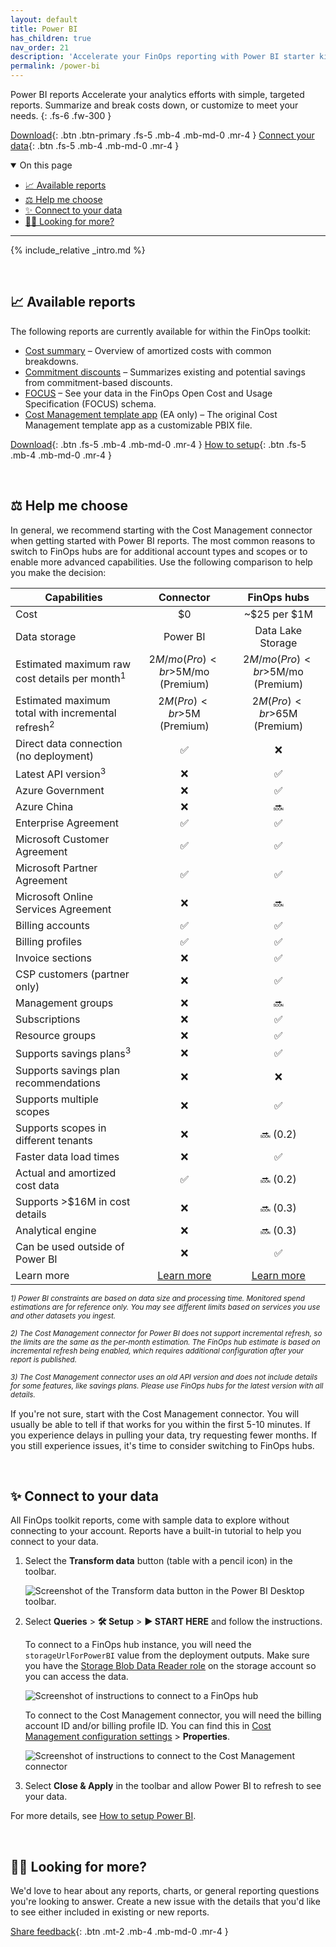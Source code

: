 ```yaml
---
layout: default
title: Power BI
has_children: true
nav_order: 21
description: 'Accelerate your FinOps reporting with Power BI starter kits.'
permalink: /power-bi
---
```


<span class="fs-9 d-block mb-4">Power BI reports</span>
Accelerate your analytics efforts with simple, targeted reports. Summarize and break costs down, or customize to meet your needs.
{: .fs-6 .fw-300 }

[Download](https://github.com/microsoft/finops-toolkit/releases/latest){: .btn .btn-primary .fs-5 .mb-4 .mb-md-0 .mr-4 }
[Connect your data](#-connect-to-your-data){: .btn .fs-5 .mb-4 .mb-md-0 .mr-4 }

<details open markdown="1">
   <summary class="fs-2 text-uppercase">On this page</summary>

- [📈 Available reports](#-available-reports)
- [⚖️ Help me choose](#️-help-me-choose)
- [✨ Connect to your data](#-connect-to-your-data)
- [🙋‍♀️ Looking for more?](#️-looking-for-more)

</details>

---

{% include_relative _intro.md %}

<br>

## 📈 Available reports

The following reports are currently available for within the FinOps toolkit:

- [Cost summary](./cost-summary.md) – Overview of amortized costs with common breakdowns.
- [Commitment discounts](./commitment-discounts.md) – Summarizes existing and potential savings from commitment-based discounts.
- [FOCUS](./focus.md) – See your data in the FinOps Open Cost and Usage Specification (FOCUS) schema.
- [Cost Management template app](./template-app.md) (EA only) – The original Cost Management template app as a customizable PBIX file.

[Download](https://github.com/microsoft/finops-toolkit/releases/latest){: .btn .fs-5 .mb-4 .mb-md-0 .mr-4 }
[How to setup](#-connect-to-your-data){: .btn .fs-5 .mb-4 .mb-md-0 .mr-4 }

<br>

## ⚖️ Help me choose

In general, we recommend starting with the Cost Management connector when getting started with Power BI reports. The most common reasons to switch to FinOps hubs are for additional account types and scopes or to enable more advanced capabilities. Use the following comparison to help you make the decision:

| Capabilities                                                 |                   Connector                   |              FinOps hubs              |
| ------------------------------------------------------------ | :-------------------------------------------: | :-----------------------------------: |
| Cost                                                         |                      $0                       |             ~$25 per $1M              |
| Data storage                                                 |                   Power BI                    |           Data Lake Storage           |
| Estimated maximum raw cost details per month<sup>1</sup>     |       $2M/mo (Pro)<br>$5M/mo (Premium)        |   $2M/mo (Pro)<br>$5M/mo (Premium)    |
| Estimated maximum total with incremental refresh<sup>2</sup> |          $2M (Pro)<br>$5M (Premium)           |      $2M (Pro)<br>$65M (Premium)      |
| Direct data connection (no deployment)                       |                      ✅                       |                  ❌                   |
| Latest API version<sup>3</sup>                               |                      ❌                       |                  ✅                   |
| Azure Government                                             |                      ❌                       |                  ✅                   |
| Azure China                                                  |                      ❌                       |                  🔜                   |
| Enterprise Agreement                                         |                      ✅                       |                  ✅                   |
| Microsoft Customer Agreement                                 |                      ✅                       |                  ✅                   |
| Microsoft Partner Agreement                                  |                      ✅                       |                  ✅                   |
| Microsoft Online Services Agreement                          |                      ❌                       |                  🔜                   |
| Billing accounts                                             |                      ✅                       |                  ✅                   |
| Billing profiles                                             |                      ✅                       |                  ✅                   |
| Invoice sections                                             |                      ❌                       |                  ✅                   |
| CSP customers (partner only)                                 |                      ❌                       |                  ✅                   |
| Management groups                                            |                      ❌                       |                  🔜                   |
| Subscriptions                                                |                      ❌                       |                  ✅                   |
| Resource groups                                              |                      ❌                       |                  ✅                   |
| Supports savings plans<sup>3</sup>                           |                      ❌                       |                  ✅                   |
| Supports savings plan recommendations                        |                      ❌                       |                  ❌                   |
| Supports multiple scopes                                     |                      ❌                       |                  ✅                   |
| Supports scopes in different tenants                         |                      ❌                       |               🔜 (0.2)                |
| Faster data load times                                       |                      ❌                       |                  ✅                   |
| Actual and amortized cost data                               |                      ✅                       |               🔜 (0.2)                |
| Supports >$16M in cost details                               |                      ❌                       |               🔜 (0.3)                |
| Analytical engine                                            |                      ❌                       |               🔜 (0.3)                |
| Can be used outside of Power BI                              |                      ❌                       |                  ✅                   |
| Learn more                                                   | [Learn more](https://aka.ms/costmgmt/powerbi) | [Learn more](../finops-hub/README.md) |

_<sup>1) Power BI constraints are based on data size and processing time. Monitored spend estimations are for reference only. You may see different limits based on services you use and other datasets you ingest.</sup>_

_<sup>2) The Cost Management connector for Power BI does not support incremental refresh, so the limits are the same as the per-month estimation. The FinOps hub estimate is based on incremental refresh being enabled, which requires additional configuration after your report is published.</sup>_

_<sup>3) The Cost Management connector uses an old API version and does not include details for some features, like savings plans. Please use FinOps hubs for the latest version with all details.</sup>_

If you're not sure, start with the Cost Management connector. You will usually be able to tell if that works for you within the first 5-10 minutes. If you experience delays in pulling your data, try requesting fewer months. If you still experience issues, it's time to consider switching to FinOps hubs.

<br>

## ✨ Connect to your data

All FinOps toolkit reports, come with sample data to explore without connecting to your account. Reports have a built-in tutorial to help you connect to your data.

1. Select the **Transform data** button (table with a pencil icon) in the toolbar.

   ![Screenshot of the Transform data button in the Power BI Desktop toolbar.](https://user-images.githubusercontent.com/399533/216573265-fa76828f-c9a2-497d-ae1e-19b55fef412c.png)

2. Select **Queries** > **🛠️ Setup** > **▶️ START HERE** and follow the instructions.

   To connect to a FinOps hub instance, you will need the `storageUrlForPowerBI` value from the deployment outputs. Make sure you have the [Storage Blob Data Reader role](https://learn.microsoft.com/azure/role-based-access-control/built-in-roles#storage-blob-data-reader) on the storage account so you can access the data.

   ![Screenshot of instructions to connect to a FinOps hub](https://github.com/microsoft/finops-toolkit/assets/399533/3f53e501-0c83-4362-be6d-f276cf39acaa)

   To connect to the Cost Management connector, you will need the billing account ID and/or billing profile ID. You can find this in [Cost Management configuration settings](https://aka.ms/costmgmt/config) > **Properties**.

   ![Screenshot of instructions to connect to the Cost Management connector](https://github.com/microsoft/finops-toolkit/assets/399533/3bc5eb22-a7e7-4d13-a3a3-91d0bc48800e)

3. Select **Close & Apply** in the toolbar and allow Power BI to refresh to see your data.

For more details, see [How to setup Power BI](./setup.md).

<br>

## 🙋‍♀️ Looking for more?

We'd love to hear about any reports, charts, or general reporting questions you're looking to answer. Create a new issue with the details that you'd like to see either included in existing or new reports.

[Share feedback](https://github.com/microsoft/finops-toolkit/issues/new/choose){: .btn .mt-2 .mb-4 .mb-md-0 .mr-4 }

<br>
